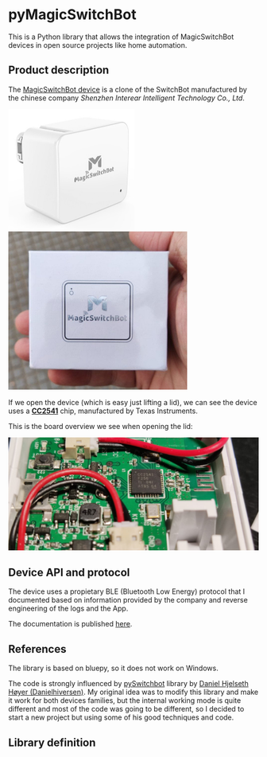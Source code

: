 # pyMagicSwitchBot


This is a Python library that allows the integration of MagicSwitchBot devices in open source projects like home automation.

## Product description

The [MagicSwitchBot device](https://www.interear.com/smart-products/magic-bluetooth-switchbot.html) is a clone of the SwitchBot manufactured by the chinese company *Shenzhen Interear Intelligent Technology Co., Ltd*.

<img src="img/render.jpg" alt="Rendered product image" style="zoom:50%;" />

<img src="img/box.jpg" alt="Outer box" style="zoom:50%;" />

If we open the device (which is easy just lifting a lid), we can see the device uses a [**CC2541**](https://www.ti.com/product/CC2541) chip, manufactured by Texas Instruments.

This is the board overview we see when opening the lid:

![Board Overview](img/board.jpg)

## Device API and protocol

The device uses a propietary BLE (Bluetooth Low Energy) protocol that I documented based on information provided by the company and reverse engineering of the logs and the App.

The documentation is published [here](doc/MagicSwitchBot_API.md).

## References

The library is based on bluepy, so it does not work on Windows.

The code is strongly influenced by [pySwitchbot](https://github.com/Danielhiversen/pySwitchbot) library by [Daniel Hjelseth Høyer (Danielhiversen)](https://github.com/Danielhiversen). My original idea was to modify this library and make it work for both devices families, but the internal working mode is quite different and most of the code was going to be different, so I decided to start a new project but using some of his good techniques and code.

## Library definition



